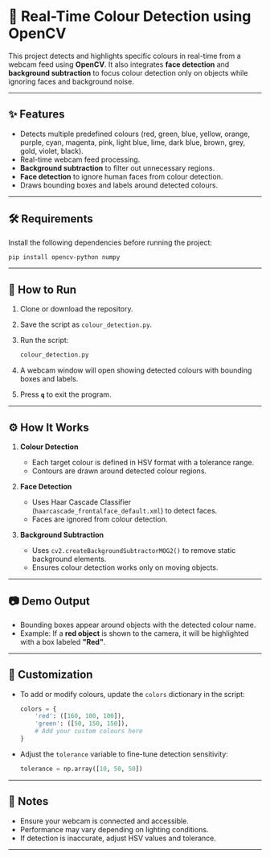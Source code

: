 # 🎨 Real-Time Colour Detection using OpenCV

This project detects and highlights specific colours in real-time from a webcam feed using **OpenCV**.
It also integrates **face detection** and **background subtraction** to focus colour detection only on objects while ignoring faces and background noise.

---

## ✨ Features

* Detects multiple predefined colours (red, green, blue, yellow, orange, purple, cyan, magenta, pink, light blue, lime, dark blue, brown, grey, gold, violet, black).
* Real-time webcam feed processing.
* **Background subtraction** to filter out unnecessary regions.
* **Face detection** to ignore human faces from colour detection.
* Draws bounding boxes and labels around detected colours.

---

## 🛠️ Requirements

Install the following dependencies before running the project:

```bash
pip install opencv-python numpy
```

---

## 🚀 How to Run

1. Clone or download the repository.
2. Save the script as `colour_detection.py`.
3. Run the script:

   ```bash
   colour_detection.py
   ```
4. A webcam window will open showing detected colours with bounding boxes and labels.
5. Press **`q`** to exit the program.

---

## ⚙️ How It Works

1. **Colour Detection**

   * Each target colour is defined in HSV format with a tolerance range.
   * Contours are drawn around detected colour regions.

2. **Face Detection**

   * Uses Haar Cascade Classifier (`haarcascade_frontalface_default.xml`) to detect faces.
   * Faces are ignored from colour detection.

3. **Background Subtraction**

   * Uses `cv2.createBackgroundSubtractorMOG2()` to remove static background elements.
   * Ensures colour detection works only on moving objects.

---

## 📷 Demo Output

* Bounding boxes appear around objects with the detected colour name.
* Example: If a **red object** is shown to the camera, it will be highlighted with a box labeled **"Red"**.

---

## 📝 Customization

* To add or modify colours, update the `colors` dictionary in the script:

  ```python
  colors = {
      'red': ([160, 100, 100]),
      'green': ([50, 150, 150]),
      # Add your custom colours here
  }
  ```
* Adjust the `tolerance` variable to fine-tune detection sensitivity:

  ```python
  tolerance = np.array([10, 50, 50])
  ```

---

## 📌 Notes

* Ensure your webcam is connected and accessible.
* Performance may vary depending on lighting conditions.
* If detection is inaccurate, adjust HSV values and tolerance.

---


